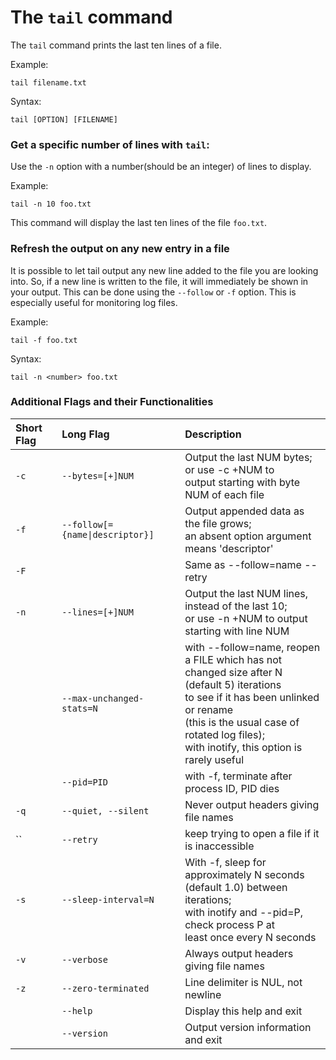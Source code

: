 # The `tail` command

The `tail` command prints the last ten lines of a file.

Example:
```
tail filename.txt
```

Syntax:
```
tail [OPTION] [FILENAME]
```

### Get a specific number of lines with `tail`:

Use the `-n` option with a number(should be an integer) of lines to display.

Example:
```
tail -n 10 foo.txt
```

This command will display the last ten lines of the file `foo.txt`.

### Refresh the output on any new entry in a file

It is possible to let tail output any new line added to the file you are looking into. So, if a new line is written to the file, it will immediately be shown in your output. This can be done using the `--follow` or `-f` option. This is especially useful for monitoring log files.

Example:
```
tail -f foo.txt
```

Syntax:
```
tail -n <number> foo.txt
```

### Additional Flags and their Functionalities

|**Short Flag**   |**Long Flag**   |**Description**   |
|:---|:---|:---|
|`-c`|`--bytes=[+]NUM`|Output the last NUM bytes;<br> or use -c +NUM to <br>output starting with byte NUM of each file|
|`-f`|<code>--follow[={name&#124;descriptor}]</code>|Output appended data as the file grows;<br>an absent option argument means 'descriptor'|
|`-F`||Same as --follow=name --retry|
|`-n`|`--lines=[+]NUM`|Output the last NUM lines, instead of the last 10;<br>or use -n +NUM to output starting with line NUM|
||`--max-unchanged-stats=N`|with --follow=name, reopen a FILE which has not<br>changed size after N (default 5) iterations<br>to see if it has been unlinked or rename<br>(this is the usual case of rotated log files);<br>with inotify, this option is rarely useful|
||`--pid=PID`|with -f, terminate after process ID, PID dies|
|`-q`|`--quiet, --silent`|Never output headers giving file names|
|``|`--retry`|keep trying to open a file if it is inaccessible|
|`-s`|`--sleep-interval=N`|With -f, sleep for approximately N seconds<br>(default 1.0) between iterations;<br>with inotify and --pid=P, check process P at<br>least once every N seconds|
|`-v`|`--verbose`|Always output headers giving file names|
|`-z`|`--zero-terminated`|Line delimiter is NUL, not newline|
||`--help`|Display this help and exit|
||`--version`|Output version information and exit|
